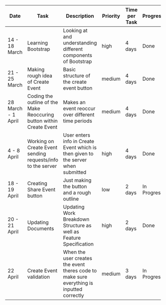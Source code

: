 |Date|Task|Description|Priority|Time per Task|Progress|Comment|
|----|----|-----------|--------|-------------|--------|-------|
|14 - 18 March|Learning Bootstrap|Looking at and understanding different components of Bootstrap|high|4 days|Done|Understanding what I will need in order to make Create Event|
|21 - 25 March|Making rough idea of Create Event|Basic structure of the create event button|medium|4 days|Done|Modals being used as the background|
|28 March - 1 April|Coding the outline of the Make Reoccuring button within Create Event|Makes an event reoccur over different time periods|medium|4 days|Done|Need to also work on the sending info to the server|
|4 - 8 April|Working on Create Event sending requests/info to the server|User enters info in Create Event which is then given to the server when submitted|high|4 days|Done|Also worked on converting a date into a timestamp|
|18 - 19 April|Creating Share Event button|Just making the button and a rough outline|low|2 days|In Progress|Need to think about the structure more|
|20 - 21 April|Updating Documents|Updating Work Breakdown Structure as well as Feature Specification|high|2 days|Done|Code Review|
|22 April|Create Event validation|When the user creates the event theres code to make sure everything is inputted correctly|medium|3 days|In Progress|Learn more about validation|
